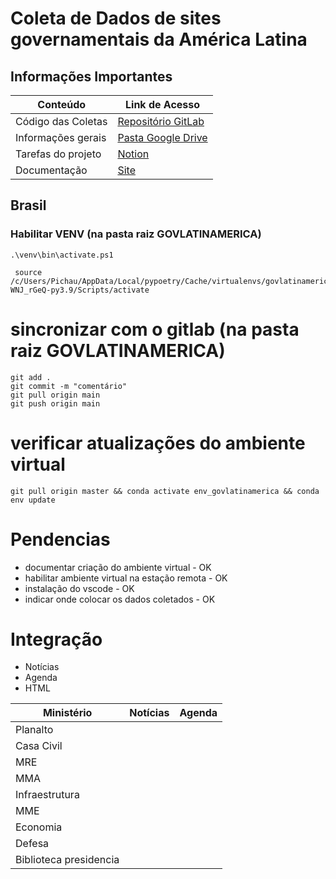 # Coleta de Dados de sites governamentais da América Latina

## Informações Importantes

| Conteúdo           | Link de Acesso                                                                                     |
| ------------------ | -------------------------------------------------------------------------------------------------- |
| Código das Coletas | [Repositório GitLab](https://gitlab.com/unesp-labri/projeto/govlatinamerica)                       |
| Informações gerais | [Pasta Google Drive](https://drive.google.com/drive/u/1/folders/1_g01RcccLl2PpTupxQyCoXEJka30VXeG) |
| Tarefas do projeto | [Notion](https://www.notion.so/Projeto-GovLatinAmerica-9219a9b60ae24cb98a197f7bdab42209)           |
| Documentação       | [Site](https://apoio.labriunesp.org/docs/projetos/dados/gov-latin-america/intro/)                  |

## Brasil

### Habilitar VENV (na pasta raiz GOVLATINAMERICA)

```
.\venv\bin\activate.ps1

 source /c/Users/Pichau/AppData/Local/pypoetry/Cache/virtualenvs/govlatinamerica-WNJ_rGeQ-py3.9/Scripts/activate

```

# sincronizar com o gitlab (na pasta raiz GOVLATINAMERICA)

```
git add .
git commit -m "comentário"
git pull origin main
git push origin main
```

# verificar atualizações do ambiente virtual

```
git pull origin master && conda activate env_govlatinamerica && conda env update
```

# Pendencias

- documentar criação do ambiente virtual - OK
- habilitar ambiente virtual na estação remota - OK
- instalação do vscode - OK
- indicar onde colocar os dados coletados - OK

# Integração 

- Notícias
- Agenda
- HTML

|Ministério|Notícias|Agenda|
|----------|--------|------|
|Planalto  |        |      |
|Casa Civil| | |
|MRE| | |
|MMA| | |
|Infraestrutura| | |
|MME| | |
|Economia| | |
|Defesa| | |
|Biblioteca presidencia| | |
